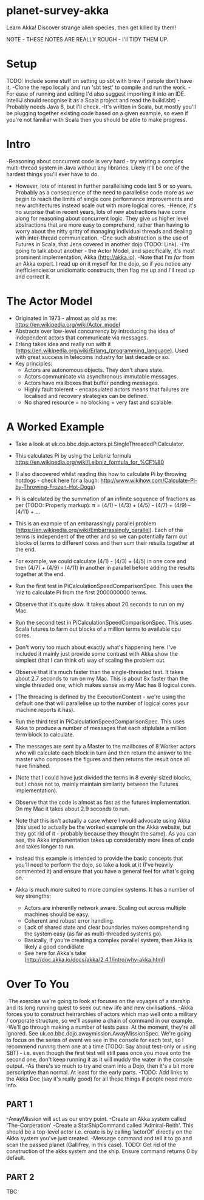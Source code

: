 # planet-survey-akka
Learn Akka! Discover strange alien species, then get killed by them!

NOTE - THESE NOTES ARE REALLY ROUGH - I'll TIDY THEM UP.

# Setup
TODO: Include some stuff on setting up sbt with brew if people don't have it.
-Clone the repo locally and run 'sbt test' to compile and run the work.
-For ease of running and editing I'd also suggest importing it into an IDE. IntelliJ should recognise it as a Scala project and read the build.sbt)
-Probably needs Java 8, but I'll check.
-It's written in Scala, but mostly you'll be plugging together existing code based on a given example, so even if you're not familiar with Scala then you should be able to make progress.

# Intro
-Reasoning about concurrent code is very hard - try wriring a complex multi-thread system in Java without any libraries. Likely it'll be one of the hardest things you'll ever have to do.
- However, lots of interest in further parallelising code last 5 or so years. Probably as a consequence of the need to parallelise code more as we begin to reach the limits of single core performance improvements and new architectures instead scale out with more logical cores.
-Hence, it's no surprise that in recent years, lots of new abstractions have come along for reasoning about concurrent logic. They give us higher level abstractions that are more easy to comprehend, rather than having to worry about the nitty gritty of managing individual threads and dealing with inter-thread communication.
-One such abstraction is the use of Futures in Scala, that Jens covered in another dojo (TODO: Link).
-I'm going to talk about another - the Actor Model, and specifically, it's most prominent implementation, Akka (http://akka.io).
-Note that I'm *far* from an Akka expert. I read up on it myself for the dojo, so if you notice any inefficiencies or unidiomatic constructs, then flag me up and I'll read up and correct it.

# The Actor Model
- Originated in 1973 - almost as old as me: https://en.wikipedia.org/wiki/Actor_model
- Abstracts over low-level concurrency by introducing the idea of independent actors that communicate via messages.
- Erlang takes idea and really run with it (https://en.wikipedia.org/wiki/Erlang_(programming_language). Used with great success in telecoms industry for last decade or so.
- Key principles:
    - Actors are autonomous objects. They don't share state.
    - Actors communicate via asynchronous immutable messages.
    - Actors have mailboxes that buffer pending messages.
    - Highly fault tolerent - encapsulated actors means that failures are localised and recovery strategies can be defined.
    - No shared resource = no blocking = very fast and scalable.

# A Worked Example
- Take a look at uk.co.bbc.dojo.actors.pi.SingleThreadedPiCalculator.
- This calculates Pi by using the Leibniz formula https://en.wikipedia.org/wiki/Leibniz_formula_for_%CF%80
- (I also discovered whilst reading this how to calculate Pi by throwing hotdogs - check here for a laugh: http://www.wikihow.com/Calculate-Pi-by-Throwing-Frozen-Hot-Dogs)
- Pi is calculated by the summation of an infinite sequence of fractions as per (TODO: Properly markup):
π = (4/1) - (4/3) + (4/5) - (4/7) + (4/9) - (4/11) + ...
- This is an example of an embarassingly parallel problem (https://en.wikipedia.org/wiki/Embarrassingly_parallel). Each of the terms is independent of the other and so we can potentially farm out blocks of terms to different cores and then sum their results together at the end.
- For example, we could calculate (4/1) - (4/3) + (4/5) in one core and then (4/7) + (4/9) - (4/11) in another in parallel before adding the results together at the end.

- Run the first test in PiCalculationSpeedComparisonSpec. This uses the 'niz to calculate Pi from the first 2000000000 terms.
- Observe that it's quite slow. It takes about 20 seconds to run on my Mac.

- Run the second test in PiCalculationSpeedComparisonSpec. This uses Scala futures to farm out blocks of a million terms to available cpu cores.
- Don't worry too much about exactly what's happening here. I've included it mainly just provide some contrast with Akka show the simplest (that I can think of) way of scaling the problem out.
- Observe that it's much faster than the single-threaded test. It takes about 2.7 seconds to run on my Mac. This is about 8x faster than the single threaded one, which makes sense as my Mac has 8 logical cores.
- (The threading is defined by the ExecutionContext - we're using the default one that will parallelise up to the number of logical cores your machine reports it has).

- Run the third test in PiCalculationSpeedComparisonSpec. This uses Akka to produce a number of messages that each stiplulate a million term block to calculate.
- The messages are sent by a Master to the mailboxes of 8 Worker actors who will calculate each block in turn and then return the answer to the master who composes the figures and then returns the result once all have finished.
- (Note that I could have just divided the terms in 8 evenly-sized blocks, but I chose not to, mainly maintain similarity between the Futures implementation).
- Observe that the code is almost as fast as the futures implementation. On my Mac it takes about 2.9 seconds to run.

- Note that this isn't actually a case where I would advocate using Akka (this used to actually be the worked example on the Akka website, but they got rid of it - probably because they thought the same). As you can see, the Akka implementation takes up considerably more lines of code and takes longer to run.
- Instead this example is intended to provide the basic concepts that you'll need to perform the dojo, so take a look at it (I've heavily commented it) and ensure that you have a general feel for what's going on.
- Akka is much more suited to more complex systems. It has a number of key strengths:
    - Actors are inherently network aware. Scaling out across multiple machines should be easy.
    - Coherent and robust error handling.
    - Lack of shared state and clear boundaries makes comprehending the system easy (as far as multi-threaded systems go).
    - Basically, if you're creating a complex parallel system, then Akka is likely a good condidiate
    - See here for Akka's take (http://doc.akka.io/docs/akka/2.4.1/intro/why-akka.html)

# Over To You
-The exercise we're going to look at focuses on the voyages of a starship and its long running quest to seek out new life and new civilisations.
-Akka forces you to construct heirrarchies of actors which map well onto a military / corporate structure, so we'll assume a chain of command in our example.
-We'll go through making a number of tests pass. At the moment, they're all ignored. See uk.co.bbc.dojo.awaymission.AwayMissionSpec. We're going to focus on the series of event we see in the console for each test, so I recommend runnng them one at a time (TODO: Say about test-only or using SBT) - i.e. even though the first test will still pass once you move onto the second one, don't keep running it as it will muddy the water in the console output.
-As there's so much to try and cram into a Dojo, then it's a bit more perscriptive than normal. At least for the early parts.
-TODO: Add links to the Akka Doc (say it's really good) for all these things if people need more info.

PART 1
------
-AwayMission will act as our entry point.
-Create an Akka system called 'The-Corperation'
-Create a StarShipCommand called 'Admiral-Reith'. This should be a top-level actor i.e. create is by calling 'actorOf' directly on the Akka system you've just created.
-Message command and tell it to go and scan the passed planet (Gallifrey, in this case).
TODO: Get rid of the construction of the akks system and the ship. Ensure command returns 0 by default.

PART 2
------
TBC

